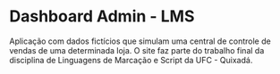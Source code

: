 # Dashboard Admin - LMS

Aplicação com dados fictícios que simulam uma central de controle de vendas de uma determinada loja. O site faz parte do trabalho final da disciplina de Linguagens de Marcação e Script da UFC - Quixadá.
